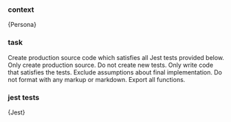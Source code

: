 ### context ###

{Persona}

### task ###

Create production source code which satisfies all Jest tests provided below. Only create production source. Do not create new tests. Only write code that satisfies the tests. Exclude assumptions about final implementation. Do not format with any markup or markdown. Export all functions.

### jest tests ###

{Jest}